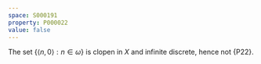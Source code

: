 ```yaml
---
space: S000191
property: P000022
value: false
---
```


The set $\{\langle n,0\rangle:n\in\omega\}$ is clopen in $X$ and infinite discrete, hence not {P22}.
